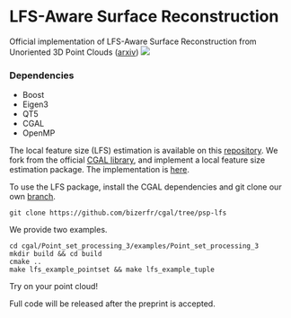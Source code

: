 # LFS-Aware Surface Reconstruction
Official implementation of LFS-Aware Surface Reconstruction from Unoriented 3D Point Clouds ([arxiv](https://arxiv.org/))
![](teaser/teaser.gif)

### Dependencies
- Boost
- Eigen3
- QT5
- CGAL
- OpenMP

The local feature size (LFS) estimation is available on this [repository](https://github.com/bizerfr/cgal/tree/psp-lfs). 
We fork from the official [CGAL library](https://github.com/CGAL/cgal), and implement a local feature size estimation package. The implementation is [here](https://github.com/CGAL/cgal/pull/8006/files).

To use the LFS package, install the CGAL dependencies and git clone our own [branch](https://github.com/bizerfr/cgal/tree/psp-lfs). 
```
git clone https://github.com/bizerfr/cgal/tree/psp-lfs
```
We provide two examples.
```
cd cgal/Point_set_processing_3/examples/Point_set_processing_3
mkdir build && cd build
cmake ..
make lfs_example_pointset && make lfs_example_tuple
```
Try on your point cloud!

Full code will be released after the preprint is accepted.
